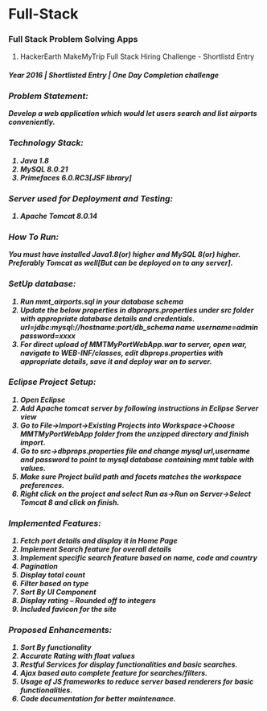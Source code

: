 # Full-Stack
<b><h3>Full Stack Problem Solving Apps</h3></b>

1. HackerEarth MakeMyTrip Full Stack Hiring Challenge - Shortlistd Entry<br/>
<h4><i> Year 2016 | Shortlisted Entry | One Day Completion challenge
      
<b><h3>Problem Statement:</h3></b>
  Develop a web application which would let users search and list airports conveniently.

<b><h3>Technology Stack:</h3></b>
  1.	Java 1.8
  2.	MySQL 8.0.21
  3.	Primefaces 6.0.RC3[JSF library]

<b><h3>Server used for Deployment and Testing:</h3></b>
  1.	Apache Tomcat 8.0.14

<b><h3>How To Run:</b></h3>
  You must have installed Java1.8(or) higher and MySQL 8(or) higher. Preferably Tomcat as well[But can be deployed on to any server].

<b><h3>SetUp database:</b></h3>
  1.	Run mmt_airports.sql in your database schema
  2.	Update the below properties in dbproprs.properties under src folder with appropriate database details and credentials.
    url=jdbc:mysql://hostname:port/db_schema name
    username=admin
    password=xxxx
  3.	For direct upload of MMTMyPortWebApp.war to server, open war, navigate to WEB-INF/classes, edit dbprops.properties with appropriate details, save it and deploy war on to       server.

<b><h3>Eclipse Project Setup:</b></h3>
  1. Open Eclipse
  2. Add Apache tomcat server by following instructions in Eclipse Server view
  3. Go to File->Import->Existing Projects into Workspace->Choose MMTMyPortWebApp folder from the unzipped directory and finish import.
  4. Go to src->dbprops.properties file and change mysql url,username and password to point to mysql database containing mmt table with values.
  5. Make sure Project build path and facets matches the workspace preferences.
  6. Right click on the project and select Run as->Run on Server->Select Tomcat 8 and click on finish.

<b><h3>Implemented Features:</b></h3>
  1.	Fetch port details and display it in Home Page
  2.	Implement Search feature for overall details
  3.	Implement specific search feature based on name, code and country
  4.	Pagination
  5.	Display total count
  6.	Filter based on type
  7.	Sort By UI Component
  8.	Display rating – Rounded off to integers
  9.	Included favicon for the site

<b><h3>Proposed Enhancements:</b></h3>
  1.	Sort By functionality
  2.	Accurate Rating with float values
  3.	Restful Services for display functionalities and basic searches.
  4.	Ajax based auto complete feature for searches/filters.
  5.	Usage of JS frameworks to reduce server based renderers for basic functionalities.
  6.	Code documentation for better maintenance.

